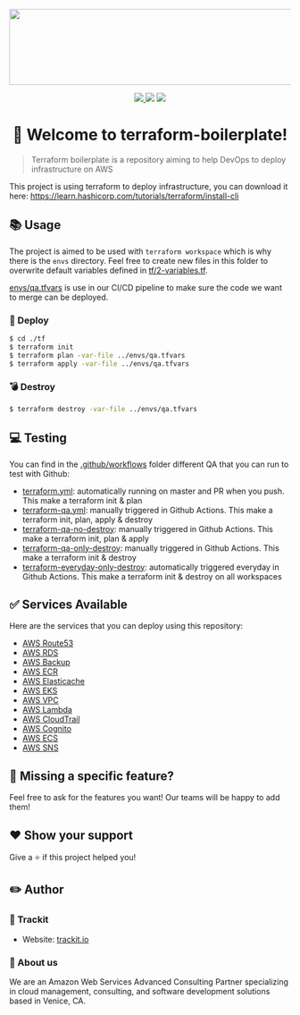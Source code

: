 <p align="center">
  <img width="600" height="136" src="https://i.imgur.com/7miBcAA.png">
</p>

<p align="center">
    <a href="https://github.com/trackit/terraform-boilerplate/actions">
        <img src="https://github.com/trackit/terraform-boilerplate/workflows/Terraform/badge.svg">
    </a>
    <img src="https://badgen.net/badge/Open%20Source%20%3F/Yes%21/blue?icon=github">
    <img src="https://www.repostatus.org/badges/latest/active.svg">
</p>

<h1 align="center">👋 Welcome to terraform-boilerplate!</h1>

> Terraform boilerplate is a repository aiming to help DevOps to deploy infrastructure on AWS

This project is using terraform to deploy infrastructure, you can download it here: https://learn.hashicorp.com/tutorials/terraform/install-cli

## 📚 Usage

The project is aimed to be used with `terraform workspace` which is why there is the `envs` directory. Feel free to create new files in this folder to overwrite default variables defined in [tf/2-variables.tf](./tf/2-variables.tf).



[envs/qa.tfvars](./envs/qa.tfvars) is use in our CI/CD pipeline to make sure the code we want to merge can be deployed.


### 🚀 Deploy

```sh
$ cd ./tf
$ terraform init
$ terraform plan -var-file ../envs/qa.tfvars
$ terraform apply -var-file ../envs/qa.tfvars
```

### 💣 Destroy

```sh
$ terraform destroy -var-file ../envs/qa.tfvars
```

## 💻 Testing

You can find in the [.github/workflows](./.github/workflows) folder different QA that you can run to test with Github:
- [terraform.yml](./.github/workflows/terraform.yml): automatically running on master and PR when you push. This make a terraform init & plan
- [terraform-qa.yml](./.github/workflows/terraform-qa.yml): manually triggered in Github Actions. This make a terraform init, plan, apply & destroy
- [terraform-qa-no-destroy](./.github/workflows/terraform-qa-no-destroy.yml): manually triggered in Github Actions. This make a terraform init, plan & apply
- [terraform-qa-only-destroy](./.github/workflows/terraform-qa-only-destroy.yml): manually triggered in Github Actions. This make a terraform init & destroy
- [terraform-everyday-only-destroy](./.github/workflows/terraform-everyday-only-destroy.yml): automatically triggered everyday in Github Actions. This make a terraform init & destroy on all workspaces

## ✅ Services Available

Here are the services that you can deploy using this repository:
- [AWS Route53](./tf/route53.tf)
- [AWS RDS](./tf/rds.tf)
- [AWS Backup](./tf/backup.tf)
- [AWS ECR](./tf/ecr.tf)
- [AWS Elasticache](./tf/elasticache.tf)
- [AWS EKS](./tf/eks.tf)
- [AWS VPC](./tf/vpc.tf)
- [AWS Lambda](./tf/lambda.tf)
- [AWS CloudTrail](./tf/cloudtrail.tf)
- [AWS Cognito](./tf/cognito.tf)
- [AWS ECS](./tf/ecs.tf)
- [AWS SNS](./tf/sns.tf)

## 🤝 Missing a specific feature?

Feel free to ask for the features you want! Our teams will be happy to add them!

## ❤️ Show your support

Give a ⭐️ if this project helped you!

## ✏️ Author

### 👤 Trackit
- Website: [trackit.io](www.trackit.io)

### 👥 About us

We are an Amazon Web Services Advanced Consulting Partner specializing in cloud management, consulting, and software development solutions based in Venice, CA.

